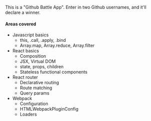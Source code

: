 
This is a "Github Battle App". Enter in two Github usernames, and it'll declare a winner. 

#### Areas covered #### 
* Javascript basics
  * this, .call, .apply, .bind
  * Array.map, Array.reduce, Array.filter
* React basics
  * Composition
  * JSX, Virtual DOM
  * state, props, children
  * Stateless functional components
* React router
  * Declarative routing
  * Route matching
  * Query params
* Webpack
  * Configuration
  * HTMLWebpackPluginConfig
  * Loaders
